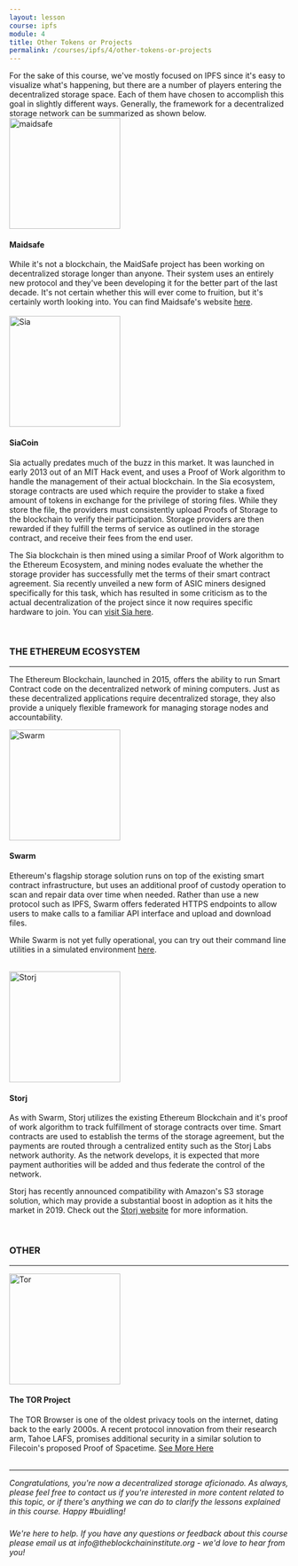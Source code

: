```yaml
---
layout: lesson
course: ipfs
module: 4
title: Other Tokens or Projects
permalink: /courses/ipfs/4/other-tokens-or-projects
---
```



<span>
<span class="openingParagraph">
For the sake of this course, we've mostly focused on IPFS since it's easy to visualize what's happening, but there are a number of players entering the decentralized storage space. Each of them have chosen to accomplish this goal in slightly different ways. Generally, the framework for a decentralized storage network can be summarized as shown below.</span>
&nbsp;


<div class="tealCallout">

<img class="wp-image-2002 size-thumbnail alignleft" src="https://theblockchaininstitute.org/wp-content/uploads/2019/01/MaidSafe-200x200.jpg" alt="maidsafe" width="200" height="200" />
<div class="textRight">
<h4>Maidsafe</h4>
While it's not a blockchain, the MaidSafe project has been working on decentralized storage longer than anyone. Their system uses an entirely new protocol and they've been developing it for the better part of the last decade. It's not certain whether this will ever come to fruition, but it's certainly worth looking into. You can find Maidsafe's website <a href="https://maidsafe.net/">here</a>.

</div>
</div>
&nbsp;
<div class="tealCallout">

<img class="wp-image-2004 size-thumbnail alignleft" src="https://theblockchaininstitute.org/wp-content/uploads/2019/01/Sia-200x200.png" alt="Sia" width="200" height="200" />
<div class="textRight">
<h4>SiaCoin</h4>
Sia actually predates much of the buzz in this market. It was launched in early 2013 out of an MIT Hack event, and uses a Proof of Work algorithm to handle the management of their actual blockchain. In the Sia ecosystem, storage contracts are used which require the provider to stake a fixed amount of tokens in exchange for the privilege of storing files. While they store the file, the providers must consistently upload Proofs of Storage to the blockchain to verify their participation. Storage providers are then rewarded if they fulfill the terms of service as outlined in the storage contract, and receive their fees from the end user.

The Sia blockchain is then mined using a similar Proof of Work algorithm to the Ethereum Ecosystem, and mining nodes evaluate the whether the storage provider has successfully met the terms of their smart contract agreement. Sia recently unveiled a new form of ASIC miners designed specifically for this task, which has resulted in some criticism as to the actual decentralization of the project since it now requires specific hardware to join. You can <a href="https://sia.tech/" target="_blank" rel="noopener noreferrer">visit Sia here</a>.
</div>
</div>

&nbsp;
<h3>THE ETHEREUM ECOSYSTEM</h3>

<hr />

The Ethereum Blockchain, launched in 2015, offers the ability to run Smart Contract code on the decentralized network of mining computers. Just as these decentralized applications require decentralized storage, they also provide a uniquely flexible framework for managing storage nodes and accountability.

<div class="tealCallout">

<img class="wp-image-2010 size-thumbnail alignleft" src="https://theblockchaininstitute.org/wp-content/uploads/2019/01/swarm-1-159x200.png" alt="Swarm" width="200" height="200" />
<div class="textRight">
<h4>Swarm</h4>
Ethereum's flagship storage solution runs on top of the existing smart contract infrastructure, but uses an additional proof of custody operation to scan and repair data over time when needed. Rather than use a new protocol such as IPFS, Swarm offers federated HTTPS endpoints to allow users to make calls to a familiar API interface and upload and download files.

While Swarm is not yet fully operational, you can try out their command line utilities in a simulated environment <a href="https://swarm-guide.readthedocs.io/en/latest/introduction.html" target="_blank" rel="noopener noreferrer">here</a>.

</div>
</div>
&nbsp;
<div class="tealCallout">

<img class="wp-image-2008 size-thumbnail alignleft" src="https://theblockchaininstitute.org/wp-content/uploads/2019/01/storj-200x200.png" alt="Storj" width="200" height="200" />
<div class="textRight">
<h4>Storj</h4>
As with Swarm, Storj utilizes the existing Ethereum Blockchain and it's proof of work algorithm to track fulfillment of storage contracts over time. Smart contracts are used to establish the terms of the storage agreement, but the payments are routed through a centralized entity such as the Storj Labs network authority. As the network develops, it is expected that more payment authorities will be added and thus federate the control of the network.

Storj has recently announced compatibility with Amazon's S3 storage solution, which may provide a substantial boost in adoption as it hits the market in 2019. Check out the <a href="https://storj.io/" target="_blank" rel="noopener noreferrer">Storj website</a> for more information.

</div>
</div>
&nbsp;
<h3>OTHER</h3>

<hr />

<div class="tealCallout">

<img class="size-full wp-image-2006 alignleft" src="https://theblockchaininstitute.org/wp-content/uploads/2019/01/Tor.png" alt="Tor" width="200" height="200" />
<div class="textRight">
<h4>The TOR Project</h4>
The TOR Browser is one of the oldest privacy tools on the internet, dating back to the early 2000s. A recent protocol innovation from their research arm, Tahoe LAFS, promises additional security in a similar solution to Filecoin's proposed Proof of Spacetime. <a href="https://blog.torproject.org/tor-heart-tahoe-lafs" target="_blank" rel="noopener noreferrer">See More Here</a>
</div>
</div>
&nbsp;

<hr />
<em>Congratulations, you're now a decentralized storage aficionado. As always, please feel free to contact us if you're interested in more content related to this topic, or if there's anything we can do to clarify the lessons explained in this course. Happy #buidling!</em>
<h3></h3>
<em>We're here to help. If you have any questions or feedback about this course please email us at info@theblockchaininstitute.org - we'd love to hear from you!</em>
